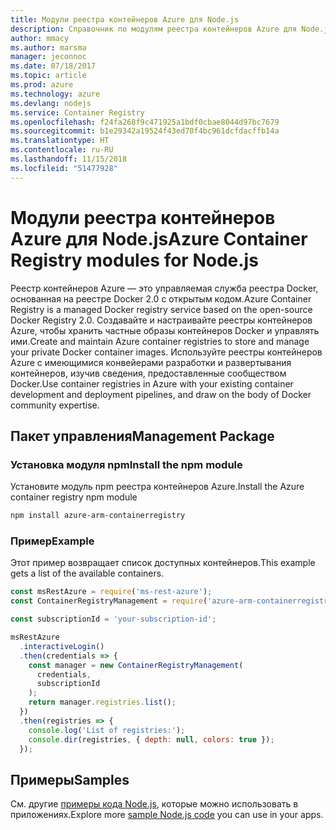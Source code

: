 ```yaml
---
title: Модули реестра контейнеров Azure для Node.js
description: Справочник по модулям реестра контейнеров Azure для Node.js
author: mmacy
ms.author: marsma
manager: jeconnoc
ms.date: 07/18/2017
ms.topic: article
ms.prod: azure
ms.technology: azure
ms.devlang: nodejs
ms.service: Container Registry
ms.openlocfilehash: f24fa268f9c471925a1bdf0cbae8044d97bc7679
ms.sourcegitcommit: b1e29342a19524f43ed70f4bc961dcfdacffb14a
ms.translationtype: HT
ms.contentlocale: ru-RU
ms.lasthandoff: 11/15/2018
ms.locfileid: "51477928"
---
```

# <a name="azure-container-registry-modules-for-nodejs"></a><span data-ttu-id="bb786-103">Модули реестра контейнеров Azure для Node.js</span><span class="sxs-lookup"><span data-stu-id="bb786-103">Azure Container Registry modules for Node.js</span></span>

<span data-ttu-id="bb786-104">Реестр контейнеров Azure — это управляемая служба реестра Docker, основанная на реестре Docker 2.0 с открытым кодом.</span><span class="sxs-lookup"><span data-stu-id="bb786-104">Azure Container Registry is a managed Docker registry service based on the open-source Docker Registry 2.0.</span></span> <span data-ttu-id="bb786-105">Создавайте и настраивайте реестры контейнеров Azure, чтобы хранить частные образы контейнеров Docker и управлять ими.</span><span class="sxs-lookup"><span data-stu-id="bb786-105">Create and maintain Azure container registries to store and manage your private Docker container images.</span></span> <span data-ttu-id="bb786-106">Используйте реестры контейнеров Azure с имеющимися конвейерами разработки и развертывания контейнеров, изучив сведения, предоставленные сообществом Docker.</span><span class="sxs-lookup"><span data-stu-id="bb786-106">Use container registries in Azure with your existing container development and deployment pipelines, and draw on the body of Docker community expertise.</span></span>

## <a name="management-package"></a><span data-ttu-id="bb786-107">Пакет управления</span><span class="sxs-lookup"><span data-stu-id="bb786-107">Management Package</span></span>

### <a name="install-the-npm-module"></a><span data-ttu-id="bb786-108">Установка модуля npm</span><span class="sxs-lookup"><span data-stu-id="bb786-108">Install the npm module</span></span>

<span data-ttu-id="bb786-109">Установите модуль npm реестра контейнеров Azure.</span><span class="sxs-lookup"><span data-stu-id="bb786-109">Install the Azure container registry npm module</span></span>

```bash
npm install azure-arm-containerregistry
```

### <a name="example"></a><span data-ttu-id="bb786-110">Пример</span><span class="sxs-lookup"><span data-stu-id="bb786-110">Example</span></span>

<span data-ttu-id="bb786-111">Этот пример возвращает список доступных контейнеров.</span><span class="sxs-lookup"><span data-stu-id="bb786-111">This example gets a list of the available containers.</span></span>

```javascript
const msRestAzure = require('ms-rest-azure');
const ContainerRegistryManagement = require('azure-arm-containerregistry');

const subscriptionId = 'your-subscription-id';

msRestAzure
  .interactiveLogin()
  .then(credentials => {
    const manager = new ContainerRegistryManagement(
      credentials,
      subscriptionId
    );
    return manager.registries.list();
  })
  .then(registries => {
    console.log('List of registries:');
    console.dir(registries, { depth: null, colors: true });
  });
```

## <a name="samples"></a><span data-ttu-id="bb786-112">Примеры</span><span class="sxs-lookup"><span data-stu-id="bb786-112">Samples</span></span>

<span data-ttu-id="bb786-113">См. другие [примеры кода Node.js](https://azure.microsoft.com/resources/samples/?platform=nodejs), которые можно использовать в приложениях.</span><span class="sxs-lookup"><span data-stu-id="bb786-113">Explore more [sample Node.js code](https://azure.microsoft.com/resources/samples/?platform=nodejs) you can use in your apps.</span></span>
